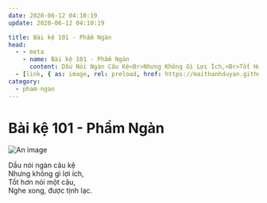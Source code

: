 ```yaml
---
date: 2020-06-12 04:10:19
update: 2020-06-12 04:10:19

title: Bài kệ 101 - Phẩm Ngàn
head:
  - - meta
    - name: Bài kệ 101 - Phẩm Ngàn
      content: Dầu Nói Ngàn Câu Kệ<Br>Nhưng Không Gì Lợi Ích,<Br>Tốt Hơn Nói Một Câu,<Br>Nghe Xong, Được Tịnh Lạc.<Br>
  - [link, { as: image, rel: preload, href: https://maithanhduyan.github.io/kinh-phap-cu/img/pham-ngan/pham-ngan-101.jpg }]
category:
  - pham-ngan
---
```


# Bài kệ 101 - Phẩm Ngàn

![An image](/img/pham-ngan/pham-ngan-101.jpg)

Dầu nói ngàn câu kệ<br>Nhưng không gì lợi ích,<br>Tốt hơn nói một câu,<br>Nghe xong, được tịnh lạc.<br>
